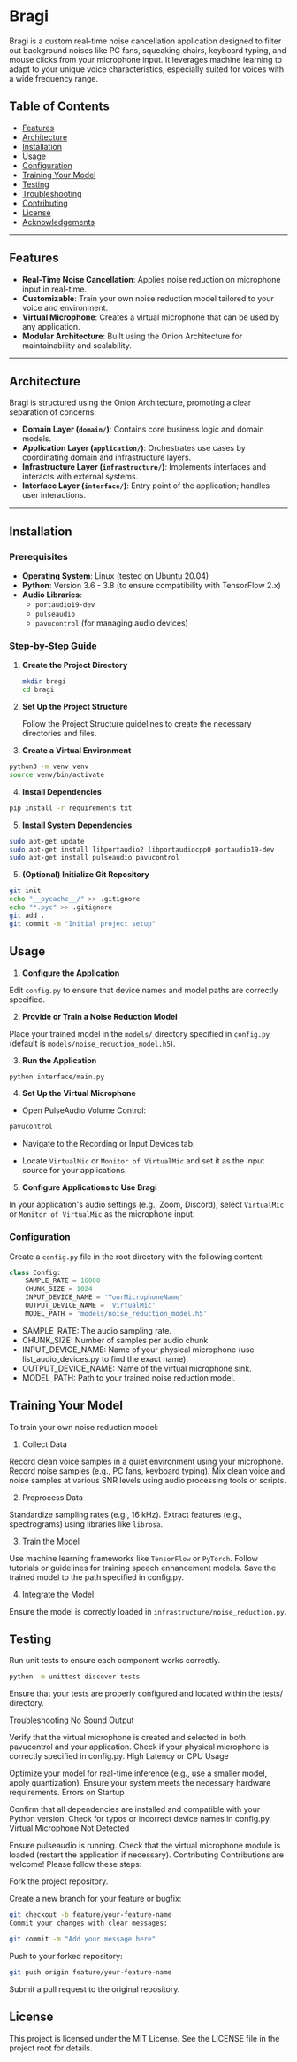 # Bragi

Bragi is a custom real-time noise cancellation application designed to filter out background noises like PC fans, squeaking chairs, keyboard typing, and mouse clicks from your microphone input. It leverages machine learning to adapt to your unique voice characteristics, especially suited for voices with a wide frequency range.

## Table of Contents

- [Features](#features)
- [Architecture](#architecture)
- [Installation](#installation)
- [Usage](#usage)
- [Configuration](#configuration)
- [Training Your Model](#training-your-model)
- [Testing](#testing)
- [Troubleshooting](#troubleshooting)
- [Contributing](#contributing)
- [License](#license)
- [Acknowledgements](#acknowledgements)

---

## Features

- **Real-Time Noise Cancellation**: Applies noise reduction on microphone input in real-time.
- **Customizable**: Train your own noise reduction model tailored to your voice and environment.
- **Virtual Microphone**: Creates a virtual microphone that can be used by any application.
- **Modular Architecture**: Built using the Onion Architecture for maintainability and scalability.

---

## Architecture

Bragi is structured using the Onion Architecture, promoting a clear separation of concerns:

- **Domain Layer (`domain/`)**: Contains core business logic and domain models.
- **Application Layer (`application/`)**: Orchestrates use cases by coordinating domain and infrastructure layers.
- **Infrastructure Layer (`infrastructure/`)**: Implements interfaces and interacts with external systems.
- **Interface Layer (`interface/`)**: Entry point of the application; handles user interactions.

---

## Installation

### **Prerequisites**

- **Operating System**: Linux (tested on Ubuntu 20.04)
- **Python**: Version 3.6 - 3.8 (to ensure compatibility with TensorFlow 2.x)
- **Audio Libraries**:
  - `portaudio19-dev`
  - `pulseaudio`
  - `pavucontrol` (for managing audio devices)

### **Step-by-Step Guide**

1. **Create the Project Directory**

   ```bash
   mkdir bragi
   cd bragi
   
2. **Set Up the Project Structure**

    Follow the Project Structure guidelines to create the necessary directories and files.

3. **Create a Virtual Environment**

```bash
python3 -m venv venv
source venv/bin/activate
```


4. **Install Dependencies**

```bash
pip install -r requirements.txt
```
5. **Install System Dependencies**
```bash
sudo apt-get update
sudo apt-get install libportaudio2 libportaudiocpp0 portaudio19-dev
sudo apt-get install pulseaudio pavucontrol
```

5. **(Optional) Initialize Git Repository**

```bash
git init
echo "__pycache__/" >> .gitignore
echo "*.pyc" >> .gitignore
git add .
git commit -m "Initial project setup"
```

## Usage
1. **Configure the Application**

Edit `config.py` to ensure that device names and model paths are correctly specified.

2. **Provide or Train a Noise Reduction Model**

Place your trained model in the `models/` directory specified in `config.py` (default is `models/noise_reduction_model.h5`).

3. **Run the Application**

```bash
python interface/main.py
```

4. **Set Up the Virtual Microphone**

* Open PulseAudio Volume Control:

```bash
pavucontrol
```

 * Navigate to the Recording or Input Devices tab.

* Locate `VirtualMic` or `Monitor of VirtualMic` and set it as the input source for your applications.

5. **Configure Applications to Use Bragi**

In your application's audio settings (e.g., Zoom, Discord), select `VirtualMic` or `Monitor of VirtualMic` as the microphone input.

### Configuration

Create a `config.py` file in the root directory with the following content:

```python
class Config:
    SAMPLE_RATE = 16000
    CHUNK_SIZE = 1024
    INPUT_DEVICE_NAME = 'YourMicrophoneName'
    OUTPUT_DEVICE_NAME = 'VirtualMic'
    MODEL_PATH = 'models/noise_reduction_model.h5'
```

* SAMPLE_RATE: The audio sampling rate.
* CHUNK_SIZE: Number of samples per audio chunk.
* INPUT_DEVICE_NAME: Name of your physical microphone (use list_audio_devices.py to find the exact name).
* OUTPUT_DEVICE_NAME: Name of the virtual microphone sink.
* MODEL_PATH: Path to your trained noise reduction model.

## Training Your Model
To train your own noise reduction model:

1. Collect Data

Record clean voice samples in a quiet environment using your microphone.
Record noise samples (e.g., PC fans, keyboard typing).
Mix clean voice and noise samples at various SNR levels using audio processing tools or scripts.

2. Preprocess Data

Standardize sampling rates (e.g., 16 kHz).
Extract features (e.g., spectrograms) using libraries like `librosa`.

3. Train the Model

Use machine learning frameworks like `TensorFlow` or `PyTorch`.
Follow tutorials or guidelines for training speech enhancement models.
Save the trained model to the path specified in config.py.

4. Integrate the Model

Ensure the model is correctly loaded in `infrastructure/noise_reduction.py`.

## Testing
Run unit tests to ensure each component works correctly.


```bash
python -m unittest discover tests
```

Ensure that your tests are properly configured and located within the tests/ directory.

Troubleshooting
No Sound Output

Verify that the virtual microphone is created and selected in both pavucontrol and your application.
Check if your physical microphone is correctly specified in config.py.
High Latency or CPU Usage

Optimize your model for real-time inference (e.g., use a smaller model, apply quantization).
Ensure your system meets the necessary hardware requirements.
Errors on Startup

Confirm that all dependencies are installed and compatible with your Python version.
Check for typos or incorrect device names in config.py.
Virtual Microphone Not Detected

Ensure pulseaudio is running.
Check that the virtual microphone module is loaded (restart the application if necessary).
Contributing
Contributions are welcome! Please follow these steps:

Fork the project repository.

Create a new branch for your feature or bugfix:

```bash
git checkout -b feature/your-feature-name
Commit your changes with clear messages:
```

```bash
git commit -m "Add your message here"
```
Push to your forked repository:

```bash
git push origin feature/your-feature-name
```

Submit a pull request to the original repository.

## License
This project is licensed under the MIT License. See the LICENSE file in the project root for details.


